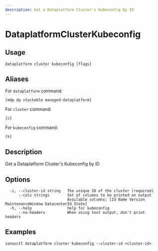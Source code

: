 ```yaml
---
description: Get a Dataplatform Cluster's Kubeconfig by ID
---
```


# DataplatformClusterKubeconfig

## Usage

```text
dataplatform cluster kubeconfig [flags]
```

## Aliases

For `dataplatform` command:

```text
[mdp dp stackable managed-dataplatform]
```

For `cluster` command:

```text
[c]
```

For `kubeconfig` command:

```text
[k]
```

## Description

Get a Dataplatform Cluster's Kubeconfig by ID

## Options

```text
  -i, --cluster-id string   The unique ID of the cluster (required)
      --cols strings        Set of columns to be printed on output 
                            Available columns: [Id Name Version MaintenanceWindow DatacenterId State]
  -h, --help                help for kubeconfig
      --no-headers          When using text output, don't print headers
```

## Examples

```text
ionosctl dataplatform cluster kubeconfig --cluster-id <cluster-id>
```

